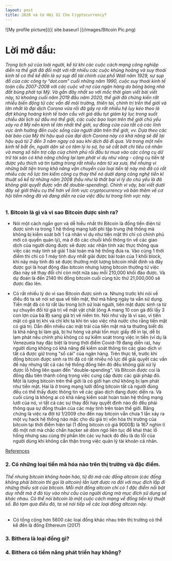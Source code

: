 ```yaml
---
layout: post
title: 2020 và Cơ Hội Gì Cho Cryptocurrency?
---
```


![My profile picture]({{ site.baseurl }}/images/Bitcoin Pic.png)

# Lời mở đầu: 

###### Trong lịch sử của loài người, kể từ khi các cuộc cách mạng công nghiệp diễn ra thế giới đã đối mặt với rất nhiều các cuộc khủng hoảng và suy thoái kinh tế có thể kể đến là sự sụp đổ tài chính của phố Wall năm 1929, sự sụp đổ của các công ty “dot.com” cuối những năm 1990, cuộc suy thoái kinh tế toàn cầu 2007-2008 với các cuộc vỡ nợ của ngân hàng do bóng bóng nhà đất bùng phát tại Mỹ. Và gần đây nhất so với mốc thời gian viết bài viết này, từ khoảng cuối năm 2019 đầu năm 2020, thế giới đã chứng kiến rất nhiều biến động từ các vấn đề môi trường, thiên tai, chính trị trên thế giới và lớn nhất là đại dịch Corona vừa rồi đã gây ra rất nhiều hệ lụy kéo theo là đợt khủng hoảng kinh tế toàn cầu với giá dầu tụt giảm kỷ lục trong suốt chiều dài lịch sử dầu mỏ thể giới, các cuộc bạo loạn trên thế giới chủ yếu xảy ra ở Mỹ nền kinh tế lớn nhất thế giới, sự đóng cửa của tất cả các lĩnh vực ảnh hưởng đến cuộc sống của người dân trên thế giới, vv. Dựa theo các bài báo của Mỹ thì hậu quả của đại dịch Corona này có khả năng sẽ để lại hậu quả từ 2 đến 3 năm ngay cả sau khi dịch đã đi qua. Và trong một nền kinh tế bất ổn, người dân sẽ có tâm lý lo sợ, họ sẽ cắt bớt chi tiêu cá nhân và mang số tiền trợ cấp của chính phủ rồi đầu tư mua vào các công cụ dữ trữ tài sản có khả năng chống lại lạm phát ví dụ như vàng - công cụ tiền tệ được yêu thich và tin tưởng trong rất nhiều năm từ xa xưa, thế nhưng vì những bất tiện trong khả năng vận chuyển của loại tiền tệ này mà đã có rất nhiều các nỗ lực tìm kiếm công cụ thay thế nó dưới dạng công nghệ tiền kĩ thuật số kể từ những năm 2008 (hầu như là thất bại vì lý do chủ yếu là đã không giải quyết được vấn đề double-spending). Chính vì vậy, bài viết dưới đây sẽ giới thiệu cụ thể hơn về lĩnh vực cryptocurrency và bàn thêm về cơ hội tiềm năng đã và đang diễn ra của việc đầu tư trong lĩnh vực này.

### 1. Bitcoin là gì và vì sao Bitcoin được sinh ra?

* Nói một cách ngắn gọn và dễ hiểu nhất thì Bitcoin là đồng tiền điện tử được sinh ra trong 1 hệ thống mạng lưới phi tập trung (hệ thống mà không bị kiểm soát bởi 1 cá nhân ví dụ như tiền mặt thì chỉ có chính phủ mới có quyền quản lý), mà ở đó các chuỗi khối thông tin về các giao dịch của người dùng được sẽ được xác nhận tính xác thực thông qua việc các máy tính sẽ giải 1 bài toán mà hệ thống đưa ra. Vào cùng 1 thời điểm thì chỉ có 1 máy tính duy nhất giải được bài toán của 1 khối block, khi này máy tính đó sẽ được thưởng một lượng bitcoin nhất định và đây được gọi là hoạt động đào bitcoin nhưng lượng bitcoin thưởng từ việc đào này sẽ thay đổi chỉ còn một nữa sau mỗi 210,000 khối đào được. Và dự đoán là đến 2140 thì đồng bitcoin cuối cùng tức thứ 21,000,000 sẽ được đào lên. 

* Có rất nhiều lý do vì sao Bitcoin được sinh ra. Nhưng trước khi nói về điều đó ta sẽ nói sơ qua về tiền mặt, thứ mà hằng ngày ta vẫn sử dụng. Tiền mặt đã có từ rất lâu trong lịch sử loài người, tiền mặt được sinh ra từ sự chuyển đổi từ giá trị về mặt vật chất (ông A mang 10 con gà đổi lấy 3 con lợn của bà B) sang giá trị về niềm tin. Nói như vậy là vì sao, vì tiền mặt có giá trị khi và chỉ khi ta khi tin vào việc nhà nước cho rằng tiền mặt có giá trị. Dẫn đến nhiều các mặt trái của tiền mặt mà ta thường biết đó là khả năng bị làm giả,  bị hư hỏng và phải tốn mực giấy để in lại, dễ bị lạm phát nếu chính phủ không có sự kiểm soát trong việc in tiền (ví dụ là Venezuela hay đặc biệt là trong thời điểm Covid-19 đang diễn ra), hay người dùng không có khả năng để kiểm soát thông tin các giao dịch vì tất cả được giữ trong "sổ cái" của ngân hàng. Trên thực tế, trước khi đồng bitcoin được sinh ra thì đã có rất nhiều nỗ lực để giải quyết các vấn đề này nhưng tất cả các hệ thống đồng tiền đó đều không giải xử lý được lỗ hổng liên quan đến "double-spending". Và Bitcoin được coi là đồng đầu tiên thành công trong việc cung cấp được các giải pháp đó. Một là lượng bitcoin trên thế giới là có giới hạn chứ không bị lạm phát như tiền mặt. Hai là ở trong mạng lưới đồng bitcoin tất cả người đùng đều có thể thấy được thông tin về các giao dịch đang được diễn ra. Và cuối cùng là không ai có khả năng kiểm soát hoàn toàn hệ thống mạng lưới của nó, vì tất cá các sự thay đổi hay quyết định nào đó đều phải thông qua sự đồng thuận của các máy tính trên toàn thế giới. Bằng chứng là việc ra đời từ 1/2009 cho đến nay bitcoin vẫn chưa 1 lần xảy ra một vụ hack hệ thống nào mặc cho dù giá trị vốn hóa thị trường của bitcoin tại thời điểm hiện tại (1 đồng bitcoin có giá 9000$) là 167 nghìn tỉ đô một nơi mà chắc chắn hacker sẽ dòm ngó liên tục để khai thác lỗ hổng nhưng sau cùng thì phần lớn các vụ hack đó đều là do lỗi của người dùng khi không cẩn thận trong việc quản lý tài khoản cá nhân.


[References](https://drive.google.com/drive/folders/0B8dFe37lUI-RMk5wd0dkZVhsb0k)

### 2. Có những loại tiền mã hóa nào trên thị trường và đặc điểm.

###### Thế nhưng bitcoin không hoàn hảo, từ đó mà các đồng altcoin (các đồng không phải bitcoin thì gọi là altcoin) lần lượt được ra đời với mục đích lấp đi những thiếu sót của bitcoin. Mỗi một đồng altcoin chỉ có 1 đặc điểm nổi bật duy nhất mà ở đó tùy vào như cầu của người dùng mà mục đích sử dụng sẽ khác nhau. Có thể nói bitcoin là một cuộc cách mạng về đồng tiền kỹ thuật số. Bỏ tạm qua điều đó, ta sẽ nói tiếp về các loại đồng altcoin này.  

* Có tổng cộng hơn 5600 các loại đồng khác nhau trên thị trường có thể kể đến là đồng Ethereum (2017) 

### 3. Bithera là loại đồng gì?


### 4. Bithera có tiềm năng phát triển hay không? 

